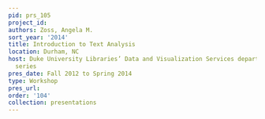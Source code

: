 ```yaml
---
pid: prs_105
project_id: 
authors: Zoss, Angela M.
sort_year: '2014'
title: Introduction to Text Analysis
location: Durham, NC
host: Duke University Libraries’ Data and Visualization Services department workshop
  series
pres_date: Fall 2012 to Spring 2014
type: Workshop
pres_url: 
order: '104'
collection: presentations
---
```

